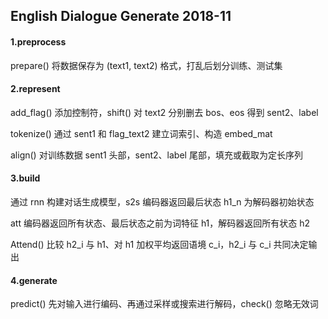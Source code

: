 ## English Dialogue Generate 2018-11

#### 1.preprocess

prepare() 将数据保存为 (text1, text2) 格式，打乱后划分训练、测试集

#### 2.represent

add_flag() 添加控制符，shift() 对 text2 分别删去 bos、eos 得到 sent2、label

tokenize() 通过 sent1 和 flag_text2 建立词索引、构造 embed_mat

align() 对训练数据 sent1 头部，sent2、label 尾部，填充或截取为定长序列

#### 3.build

通过 rnn 构建对话生成模型，s2s 编码器返回最后状态 h1_n 为解码器初始状态

att 编码器返回所有状态、最后状态之前为词特征 h1，解码器返回所有状态 h2

Attend() 比较 h2_i 与 h1、对 h1 加权平均返回语境 c_i，h2_i 与 c_i 共同决定输出

#### 4.generate

predict() 先对输入进行编码、再通过采样或搜索进行解码，check() 忽略无效词
